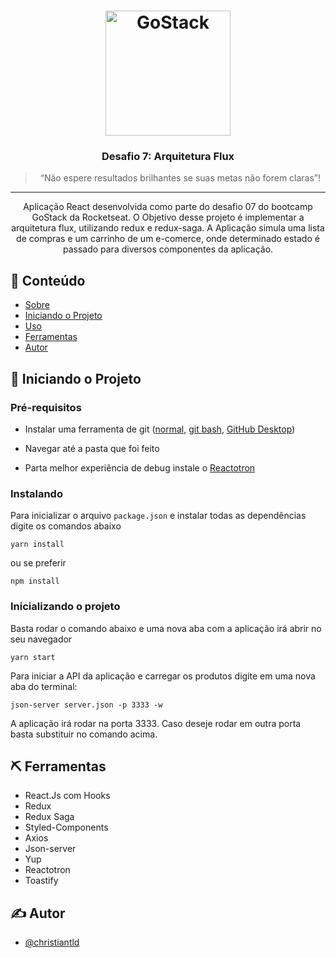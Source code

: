 <h1 align="center">
    <img alt="GoStack" src="https://rocketseat-cdn.s3-sa-east-1.amazonaws.com/bootcamp-header.png" width="200px" />
</h1>

<h3 align="center">
  Desafio 7: Arquitetura Flux
</h3>

<blockquote align="center">“Não espere resultados brilhantes se suas metas não forem claras”!</blockquote>

---

<p align="center">  Aplicação React desenvolvida como parte do desafio 07 do bootcamp GoStack da Rocketseat. O Objetivo desse projeto é implementar a arquitetura flux, utilizando redux e redux-saga. A Aplicação simula uma lista de compras e um carrinho de um e-comerce, onde determinado estado é passado para diversos componentes da aplicação.
</p>

## 📝 Conteúdo

- [Sobre](#about)
- [Iniciando o Projeto](#getting_started)
- [Uso](#usage)
- [Ferramentas](#built_using)
- [Autor](#authors)

## 🏁 Iniciando o Projeto <a name = "getting_started"></a>

### Pré-requisitos

- Instalar uma ferramenta de git ([normal](https://git-scm.com/download/win), [git bash](https://gitforwindows.org/), [GitHub Desktop](https://desktop.github.com/))
- Navegar até a pasta que foi feito

- Parta melhor experiência de debug instale o [Reactotron](https://github.com/infinitered/reactotron)

### Instalando

Para inicializar o arquivo `package.json` e instalar todas as dependências digite os comandos abaixo

```
yarn install
```

ou se preferir

```
npm install
```

### Inicializando o projeto

Basta rodar o comando abaixo e uma nova aba com a aplicação irá abrir no seu navegador

```
yarn start
```

Para iniciar a API da aplicação e carregar os produtos digite em uma nova aba do terminal:

```
json-server server.json -p 3333 -w
```

A aplicação irá rodar na porta 3333. Caso deseje rodar em outra porta basta substituir no comando acima.

## ⛏️ Ferramentas <a name = "built_using"></a>

- React.Js com Hooks
- Redux
- Redux Saga
- Styled-Components
- Axios
- Json-server
- Yup
- Reactotron
- Toastify

## ✍️ Autor <a name = "authors"></a>

- [@christiantld](https://github.com/christiantld)
